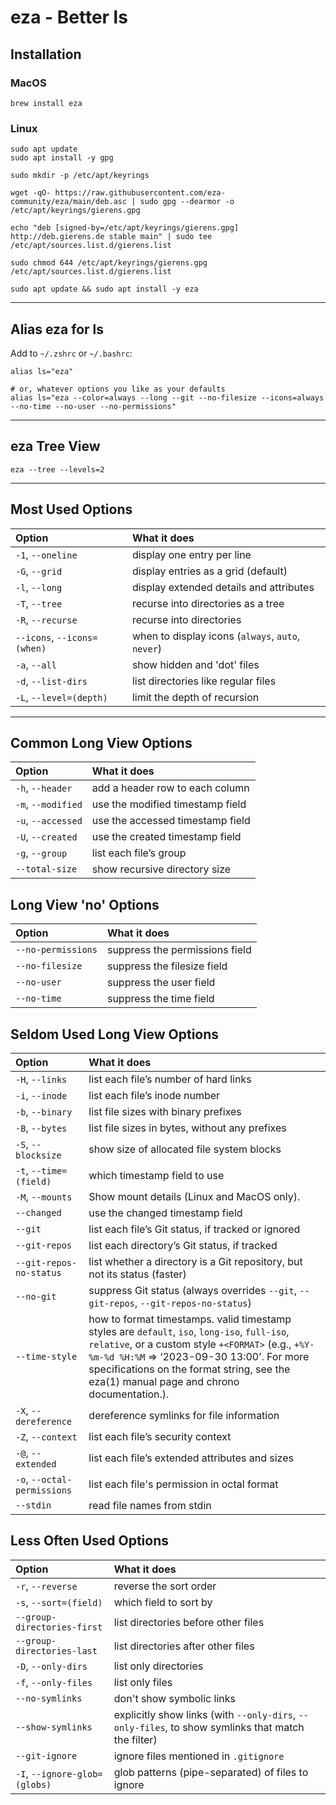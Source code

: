 # eza - Better ls

## Installation

### MacOS

```shell
brew install eza
```

### Linux

```shell
sudo apt update
sudo apt install -y gpg

sudo mkdir -p /etc/apt/keyrings

wget -qO- https://raw.githubusercontent.com/eza-community/eza/main/deb.asc | sudo gpg --dearmor -o /etc/apt/keyrings/gierens.gpg

echo "deb [signed-by=/etc/apt/keyrings/gierens.gpg] http://deb.gierens.de stable main" | sudo tee /etc/apt/sources.list.d/gierens.list

sudo chmod 644 /etc/apt/keyrings/gierens.gpg /etc/apt/sources.list.d/gierens.list

sudo apt update && sudo apt install -y eza
```

***

## Alias eza for ls

Add to `~/.zshrc` or `~/.bashrc`:

```shell
alias ls="eza"

# or, whatever options you like as your defaults
alias ls="eza --color=always --long --git --no-filesize --icons=always --no-time --no-user --no-permissions"
```

***

## eza Tree View

```shell
eza --tree --levels=2
```

***

## Most Used Options

| Option | What it does
|:--|:--|
| `-1`, `--oneline` |display one entry per line
| `-G`, `--grid` |display entries as a grid (default)
| `-l`, `--long` |display extended details and attributes
| `-T`, `--tree` | recurse into directories as a tree
| `-R`, `--recurse` | recurse into directories
| `--icons`, `--icons=(when)` |when to display icons (`always`, `auto`, `never`)
| `-a`, `--all` | show hidden and 'dot' files
| `-d`, `--list-dirs` | list directories like regular files
| `-L`, `--level=(depth)` | limit the depth of recursion

***

## Common Long View Options

| Option | What it does
|:--|:--|
| `-h`, `--header` | add a header row to each column
| `-m`, `--modified` | use the modified timestamp field
| `-u`, `--accessed` | use the accessed timestamp field
| `-U`, `--created` | use the created timestamp field
| `-g`, `--group` | list each file’s group
| `--total-size` | show recursive directory size

## Long View 'no' Options

| Option | What it does
|:--|:--|
| `--no-permissions` | suppress the permissions field
| `--no-filesize` | suppress the filesize field
| `--no-user` | suppress the user field
| `--no-time` | suppress the time field

## Seldom Used Long View Options

| Option | What it does
|:--|:--|
| `-H`, `--links` | list each file’s number of hard links
| `-i`, `--inode` | list each file’s inode number
| `-b`, `--binary` | list file sizes with binary prefixes
| `-B`, `--bytes` | list file sizes in bytes, without any prefixes
| `-S`, `--blocksize` | show size of allocated file system blocks
| `-t`, `--time=(field)` | which timestamp field to use
| `-M`, `--mounts` | Show mount details (Linux and MacOS only).
| `--changed` | use the changed timestamp field
| `--git` | list each file’s Git status, if tracked or ignored
| `--git-repos` | list each directory’s Git status, if tracked
| `--git-repos-no-status` | list whether a directory is a Git repository, but not its status (faster)
| `--no-git` | suppress Git status (always overrides `--git`, `--git-repos`, `--git-repos-no-status`)
| `--time-style` | how to format timestamps. valid timestamp styles are `default`, `iso`, `long-iso`, `full-iso`, `relative`, or a custom style `+<FORMAT>` (e.g., `+%Y-%m-%d %H:%M` => ‘2023-09-30 13:00’. For more specifications on the format string, see the eza(1) manual page and chrono documentation.).
| `-X`, `--dereference` | dereference symlinks for file information
| `-Z`, `--context` | list each file’s security context
| `-@`, `--extended` | list each file’s extended attributes and sizes
| `-o`, `--octal-permissions` | list each file's permission in octal format
| `--stdin` | read file names from stdin

## Less Often Used Options

| Option | What it does
|:--|:--|
| `-r`, `--reverse` | reverse the sort order
| `-s`, `--sort=(field)` | which field to sort by
| `--group-directories-first` | list directories before other files
| `--group-directories-last` | list directories after other files
| `-D`, `--only-dirs` | list only directories
| `-f`, `--only-files` | list only files
| `--no-symlinks` | don't show symbolic links
| `--show-symlinks` | explicitly show links (with `--only-dirs`, `--only-files`, to show symlinks that match the filter)
| `--git-ignore` | ignore files mentioned in `.gitignore`
| `-I`, `--ignore-glob=(globs)` | glob patterns (pipe-separated) of files to ignore